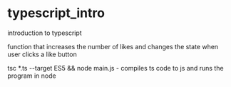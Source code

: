 # typescript_intro

introduction to typescript

function that increases the number of likes and changes the state when user clicks a like button

tsc *.ts --target ES5 && node main.js - compiles ts code to js and runs the program in node